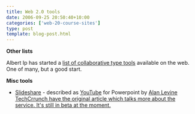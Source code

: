 ```yaml
---
title: Web 2.0 tools
date: 2006-09-25 20:50:40+10:00
categories: ['web-20-course-sites']
type: post
template: blog-post.html
---
```

**Other lists**

Albert Ip has started a [list of collaborative type tools](http://elearningrandomwalk.blogspot.com/2006/08/online-collaborative-tools.html) available on the web. One of many, but a good start.

**Misc tools**

- [Slideshare](http://slideshare.net/) - described as [YouTube](http://www.youtube.com/) for Powerpoint by [Alan Levine](http://cogdogblog.com/2006/10/05/slideshare/)  
    [TechCrrunch have the original article which talks more about the service. It's still in beta at the moment.](http://www.techcrunch.com/2006/10/04/introducing-slideshare-power-point-youtube/)
[](http://www.techcrunch.com/2006/10/04/introducing-slideshare-power-point-youtube/)